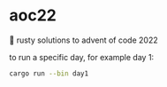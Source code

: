 # aoc22

🦀 rusty solutions to advent of code 2022

to run a specific day, for example day 1:

```bash
cargo run --bin day1
```
